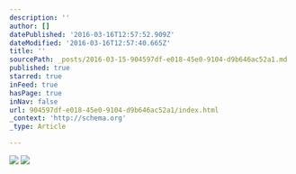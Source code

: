 ```yaml
---
description: ''
author: []
datePublished: '2016-03-16T12:57:52.909Z'
dateModified: '2016-03-16T12:57:40.665Z'
title: ''
sourcePath: _posts/2016-03-15-904597df-e018-45e0-9104-d9b646ac52a1.md
published: true
starred: true
inFeed: true
hasPage: true
inNav: false
url: 904597df-e018-45e0-9104-d9b646ac52a1/index.html
_context: 'http://schema.org'
_type: Article

---
```

![](https://the-grid-user-content.s3-us-west-2.amazonaws.com/044e3736-7f89-4946-aa49-e7a8ff2d0393.png)
![](https://the-grid-user-content.s3-us-west-2.amazonaws.com/64fe18a7-4bdb-4d01-8602-4c2df1bf7036.png)